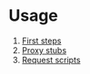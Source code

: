 # Usage

1. [First steps](first-steps.md)
1. [Proxy stubs](proxy-stubs.md)
1. [Request scripts](request-scripts.md)
